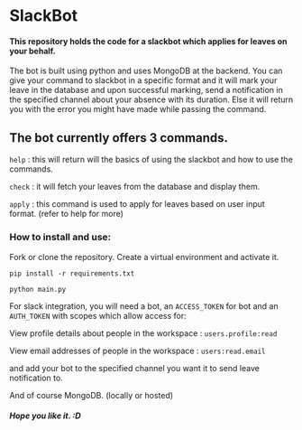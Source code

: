 # SlackBot
#### This repository holds the code for a slackbot which applies for leaves on your behalf.

The bot is built using python and uses MongoDB at the backend. You can give your command to slackbot in a specific format and it will mark your leave in the database and upon successful marking, send a notification in the specified channel about your absence with its duration. Else it will return you with the error you might have made while passing the command. 

## The bot currently offers 3 commands. 

`help` : this will return will the basics of using the slackbot and how to use the commands.

`check` : it will fetch your leaves from the database and display them.

`apply` : this command is used to apply for leaves based on user input format. (refer to help for more)

### How to install and use:

Fork or clone the repository. Create a virtual environment and activate it.

```
pip install -r requirements.txt

python main.py
```

For slack integration, you will need a bot, an `ACCESS_TOKEN` for bot and an `AUTH_TOKEN` with scopes which allow access for:

View profile details about people in the workspace : `users.profile:read`

View email addresses of people in the workspace : `users:read.email`

and add your bot to the specified channel you want it to send leave notification to.

And of course MongoDB. (locally or hosted)


##### Hope you like it. :D
